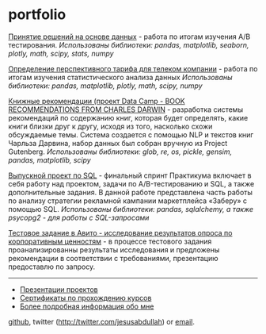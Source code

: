 # portfolio
 [Принятие решений на основе данных](https://github.com/asaydn/code-example/blob/master/%D0%9F%D1%80%D0%B8%D0%BD%D1%8F%D1%82%D0%B8%D0%B5%20%D1%80%D0%B5%D1%88%D0%B5%D0%BD%D0%B8%D0%B9%20%D0%B2%20%D0%B1%D0%B8%D0%B7%D0%BD%D0%B5%D1%81%D0%B5%20%D0%BD%D0%B0%20%D0%BE%D1%81%D0%BD%D0%BE%D0%B2%D0%B5%20%D0%B4%D0%B0%D0%BD%D0%BD%D1%8B%D1%85%20AB%20test%20.ipynb) - работа по итогам изучения A/B тестирования.
 *Использованы библиотеки: pandas, matplotlib, seaborn, plotly, math, scipy, stats, numpy*
 
[Определение перспективного тарифа для телеком компании](https://github.com/asaydn/code-example/blob/master/%D0%9E%D0%BF%D1%80%D0%B5%D0%B4%D0%B5%D0%BB%D0%B5%D0%BD%D0%B8%D0%B5%20%D0%BF%D0%B5%D1%80%D1%81%D0%BF%D0%B5%D0%BA%D1%82%D0%B8%D0%B2%D0%BD%D0%BE%D0%B3%D0%BE%20%D1%82%D0%B0%D1%80%D0%B8%D1%84%D0%B0%20%D0%B4%D0%BB%D1%8F%20%D1%82%D0%B5%D0%BB%D0%B5%D0%BA%D0%BE%D0%BC%20%D0%BA%D0%BE%D0%BC%D0%BF%D0%B0%D0%BD%D0%B8%D0%B8.ipynb) - работа по итогам изучения статистического анализа данных
 *Использованы библиотеки: pandas, matplotlib, plotly, math, scipy, numpy*
 
[Книжные рекомендации (проект Data Camp - BOOK RECOMMENDATIONS FROM CHARLES DARWIN](https://github.com/asaydn/code-example/blob/master/Book%20Recommendations%20from%20Charles%20Darwin.ipynb) - разработка системы рекомендаций по содержанию книг, которая будет определять, какие книги близки друг к другу, исходя из того, насколько схожи обсуждаемые темы. Система создается с помощью NLP и текстов книг Чарльза Дарвина, набор данных был собран вручную из Project Gutenberg.
*Использованы библиотеки: glob, re, os, pickle, gensim, pandas, matplotlib, scipy*

[Выпускной проект по SQL](https://mybinder.org/v2/gh/asaydn/ypr/master?filepath=sql-shushurina.ipynb) - финальный спринт Практикума включает в себя работу над проектом, задачи по A/B-тестированию и SQL, а также дополнительные задания. В данной работе представлена часть работы по анализу стратегии рекламной кампании маркетплейса «Заберу» с помощью SQL. 
*Использованы библиотеки: pandas, sqlalchemy, а также psycopg2 - для работы с SQL-запросами*

[Тестовое задание в Авито - исследование результатов опроса по корпоративным ценностям](https://mybinder.org/v2/gh/asaydn/code-example/master?filepath=%D0%A0%D0%B5%D0%B7%D1%83%D0%BB%D1%8C%D1%82%D0%B0%D1%82%D1%8B%20%D0%B8%D1%81%D1%81%D0%BB%D0%B5%D0%B4%D0%BE%D0%B2%D0%B0%D0%BD%D0%B8%D1%8F.ipynb) - в процессе тестового задания проанализированны результаты исследования и предложены рекомендации в соответствии с требованиями, презентацию предоставлю по запросу.

---

- [Презентации проектов](https://drive.google.com/open?id=12Vm813jVMxHpoBOxjSlxyrDgQuhODsju)
- [Сертификаты по прохождению курсов](https://drive.google.com/drive/folders/1c3UrmdUGMMRQPB8-BFj6h79sLZu9dsNd?usp=sharing)
- [Более подробная информация обо мне](http://aboutshu.tilda.ws/)


[github](https://github.com/jesusabdullah/uafthesis/issues), twitter (http://twitter.com/jesusabdullah) or [email](email:josh.holbrook@gmail.com).
 
